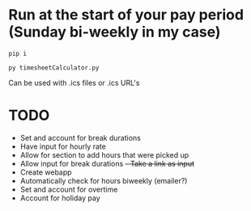 # Run at the start of your pay period (Sunday bi-weekly in my case)
`pip i`

`py timesheetCalculator.py`

Can be used with .ics files or .ics URL's



# TODO
- Set and account for break durations
- Have input for hourly rate
- Allow for section to add hours that were picked up
- Allow input for break durations
~~- Take a link as input~~
- Create webapp
- Automatically check for hours biweekly (emailer?)
- Set and account for overtime
- Account for holiday pay
